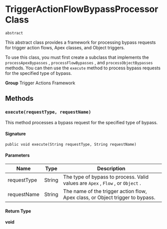 # TriggerActionFlowBypassProcessor Class
`abstract`

This abstract class provides a framework for processing bypass requests for 
trigger action flows, Apex classes, and Object triggers. 
 
To use this class, you must first create a subclass that implements the 
 `processApexBypasses` , `processFlowBypasses` , and `processObjectBypasses` methods. 
You can then use the `execute` method to process bypass requests for the specified 
type of bypass.

**Group** Trigger Actions Framework

## Methods
### `execute(requestType, requestName)`

This method processes a bypass request for the specified type of bypass.

#### Signature
```apex
public void execute(String requestType, String requestName)
```

#### Parameters
| Name | Type | Description |
|------|------|-------------|
| requestType | String | The type of bypass to process. Valid values are `Apex` , `Flow` , or `Object` . |
| requestName | String | The name of the trigger action flow, Apex class, or Object trigger to bypass. |

#### Return Type
**void**